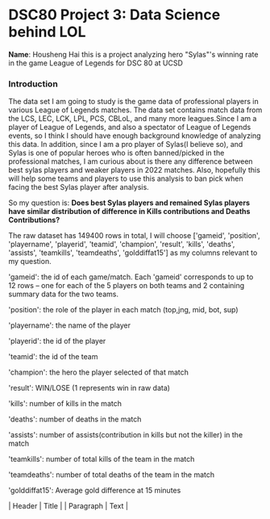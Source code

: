 # DSC80 Project 3: Data Science behind LOL
**Name**: Housheng Hai
this is a project analyzing hero "Sylas"'s winning rate in the game League of Legends for DSC 80 at UCSD

### Introduction

The data set I am going to study is the game data of professional players in various League of Legends matches. The data set contains match data from the LCS, LEC, LCK, LPL, PCS, CBLoL, and many more leagues.Since I am a player of League of Legends, and also a spectator of League of Legends events, so I think I should have enough background knowledge of analyzing this data. In addition, since I am a pro player of Sylas(I believe so), and Sylas is one of popular heroes who is often banned/picked in the professional matches, I am curious about is there any difference between best sylas players and weaker players in 2022 matches. Also, hopefully this will help some teams and players to use this analysis to ban pick when facing the best Sylas player after analysis. 

So my question is: **Does best Sylas players and remained Sylas players have similar distribution of difference in Kills contributions and Deaths Contributions?**

The raw dataset has 149400 rows in total, I will choose ['gameid', 'position', 'playername', 'playerid', 'teamid', 'champion', 'result', 'kills', 'deaths', 'assists',  'teamkills', 'teamdeaths', 'golddiffat15'] as my columns relevant to my question.

'gameid': the id of each game/match. Each 'gameid' corresponds to up to 12 rows – one for each of the 5 players on both teams and 2 containing summary data for the two teams.

'position': the role of the player in each match (top,jng, mid, bot, sup)

'playername': the name of the player

'playerid': the id of the player

'teamid': the id of the team

'champion': the hero the player selected of that match

'result': WIN/LOSE (1 represents win in raw data)

'kills': number of kills in the match

'deaths': number of deaths in the match

'assists': number of assists(contribution in kills but not the killer) in the match

'teamkills': number of total kills of the team in the match

'teamdeaths': number of total deaths of the team in the match

'golddiffat15': Average gold difference at 15 minutes




| Header | Title |
| Paragraph | Text |
